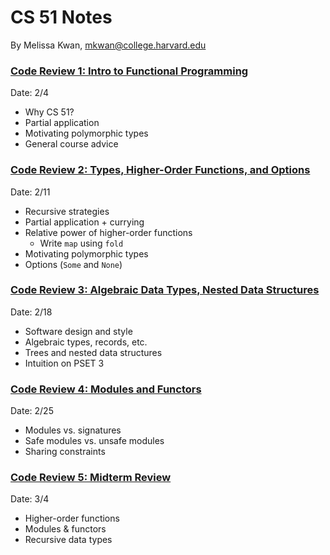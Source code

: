 # CS 51 Notes
By Melissa Kwan, mkwan@college.harvard.edu

### [Code Review 1: Intro to Functional Programming](https://docs.google.com/presentation/d/1aOlll20latEGnH5XK7dy_M9IeQARdhGJH3_iy2zdXXg/edit?usp=sharing)
Date: 2/4

-   Why CS 51?
-   Partial application
-   Motivating polymorphic types
-   General course advice

### [Code Review 2: Types, Higher-Order Functions, and Options](https://docs.google.com/presentation/d/1hVW815JXHCMnEk8xnKJAYbA8AIJDUUtnuPeylHaJrBM/edit?usp=sharing)
Date: 2/11

-   Recursive strategies
-   Partial application + currying
-   Relative power of higher-order functions
	-   Write `map` using `fold`
-   Motivating polymorphic types
-   Options (`Some` and `None`)


### [Code Review 3: Algebraic Data Types, Nested Data Structures](https://docs.google.com/presentation/d/1g1-_pPfhX_vXIYaxm2dDpUzpyYwAcajBYQaLyq5U12E/edit?usp=sharing)
Date: 2/18

- Software design and style
- Algebraic types, records, etc.
- Trees and nested data structures
- Intuition on PSET 3

### [Code Review 4: Modules and Functors](https://docs.google.com/presentation/d/1EpOdRNeEl9Httj0a2DEqm87wgC-FogJZuMr3o_CaMdg/edit?usp=sharing)
Date: 2/25

- Modules vs. signatures
- Safe modules vs. unsafe modules
- Sharing constraints

### [Code Review 5: Midterm Review](https://docs.google.com/presentation/d/1jGLgRfXE8KeR0MmNG0vcLoevHoVGl78sh276j52gUfs/edit?usp=sharing)
Date: 3/4

- Higher-order functions
- Modules & functors
- Recursive data types

